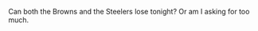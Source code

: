 <!--
id: 278640298
link: http://kevinisom.info/post/278640298/can-both-the-browns-and-the-steelers-lose-tonight
slug: can-both-the-browns-and-the-steelers-lose-tonight
date: Fri Dec 11 2009 19:50:41 GMT+1300 (NZDT)
raw: {"blog_name":"kevinisom","id":278640298,"post_url":"http://kevinisom.info/post/278640298/can-both-the-browns-and-the-steelers-lose-tonight","slug":"can-both-the-browns-and-the-steelers-lose-tonight","type":"text","date":"2009-12-11 06:50:41 GMT","timestamp":1260514241,"state":"published","format":"html","reblog_key":"SEqpL6au","tags":[],"short_url":"http://tmblr.co/Zw68YyGcxQg","highlighted":[],"feed_item":"http://twitter.com/kev_nz/statuses/6551604067","from_feed_id":"650289","note_count":0,"title":null,"body":"<p>Can both the Browns and the Steelers lose tonight? Or am I asking for too much.</p>"}
publish: 2009-12-011
tags: 
title: null
-->


Can both the Browns and the Steelers lose tonight? Or am I asking for
too much.


